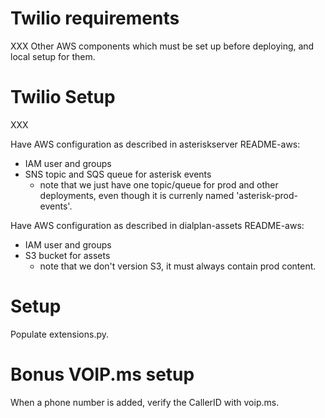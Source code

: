 # Twilio requirements

XXX Other AWS components which must be set up before deploying, and local setup for them.

# Twilio Setup

XXX

Have AWS configuration as described in asteriskserver README-aws:
- IAM user and groups
- SNS topic and SQS queue for asterisk events
  - note that we just have one topic/queue for prod and other deployments, even though it is currenly named 'asterisk-prod-events'.

Have AWS configuration as described in dialplan-assets README-aws:
- IAM user and groups
- S3 bucket for assets
  - note that we don't version S3, it must always contain prod content.

# Setup

Populate extensions.py.

# Bonus VOIP.ms setup

When a phone number is added, verify the CallerID with voip.ms.
